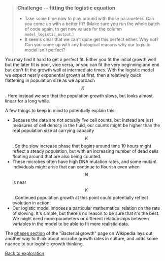 > ### Challenge -- fitting the logistic equation
>
> -   Take some time now to play around with those parameters. Can you
>     come up with a better fit? (Make sure you run the whole batch of
>     code again, to get new values for the column
>     `model_logistic_output`.)
> -   It seems clear that we can't quite get this perfect either. Why
>     not? Can you come up with any biological reasons why our logistic
>     model isn't perfect?

You may find it hard to get a perfect fit. Either you fit the initial
growth well but the later fit is poor, vice versa, or you can fit the
very beginning and end but don't fit the growth well at intermediate
times. With the logistic model we expect nearly exponential growth at
first, then a relatively quick flattening in population size as we
approach $$K$$. Here instead we see that the population growth slows,
but looks almost linear for a long while.

A few things to keep in mind to potentially explain this:

-   Because the data are not actually *live* cell counts, but instead
    are just measures of cell density in the fluid, our counts might be
    higher than the real population size at carrying capacity $$K$$. So
    the slow increase phase that begins around time 10 hours might
    reflect a steady population, but with an increasing number of dead
    cells floating around that are also being counted.
-   These microbes often have high DNA mutation rates, and some mutant
    individuals might arise that can continue to flourish even when
    $$N$$ is near $$K$$. Continued population growth at this point could
    potentially reflect evolution in action.
-   Our logistic model imposes a particular mathematical relation on the
    rate of slowing. It's simple, but there's no reason to be sure that
    it's the best. We might need more parameters or different
    relationships between variables in the model to be able to fit more
    realistic data.

The [phases
section](https://en.wikipedia.org/wiki/Bacterial_growth#Phases) of the
"Bacterial growth" page on Wikipedia lays out another way to think about
microbe growth rates in culture, and adds some nuance to our
logistic-growth thinking.

[Back to exploration](../../E-02-growth-rate-models)

